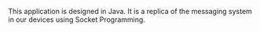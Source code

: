 This application is designed in Java. It is a replica of the messaging system in our devices using Socket Programming.
